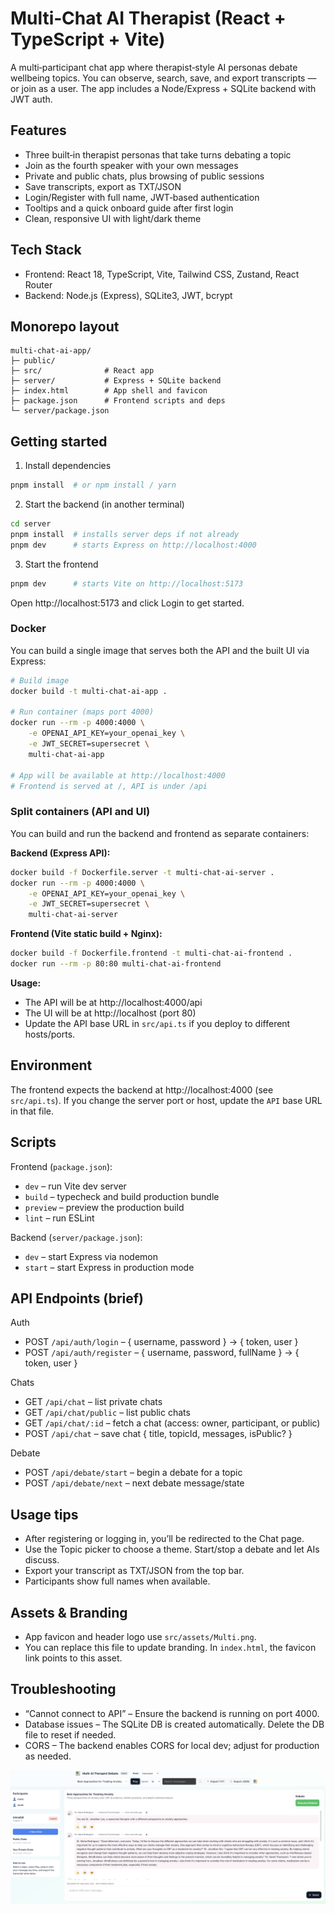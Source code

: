 # Multi‑Chat AI Therapist (React + TypeScript + Vite)

A multi‑participant chat app where therapist‑style AI personas debate wellbeing topics. You can observe, search, save, and export transcripts — or join as a user. The app includes a Node/Express + SQLite backend with JWT auth.

## Features

- Three built‑in therapist personas that take turns debating a topic
- Join as the fourth speaker with your own messages
- Private and public chats, plus browsing of public sessions
- Save transcripts, export as TXT/JSON
- Login/Register with full name, JWT‑based authentication
- Tooltips and a quick onboard guide after first login
- Clean, responsive UI with light/dark theme

## Tech Stack

- Frontend: React 18, TypeScript, Vite, Tailwind CSS, Zustand, React Router
- Backend: Node.js (Express), SQLite3, JWT, bcrypt

## Monorepo layout

```
multi-chat-ai-app/
├─ public/
├─ src/              # React app
├─ server/           # Express + SQLite backend
├─ index.html        # App shell and favicon
├─ package.json      # Frontend scripts and deps
└─ server/package.json
```

## Getting started

1) Install dependencies

```bash
pnpm install  # or npm install / yarn
```

2) Start the backend (in another terminal)

```bash
cd server
pnpm install  # installs server deps if not already
pnpm dev      # starts Express on http://localhost:4000
```

3) Start the frontend

```bash
pnpm dev      # starts Vite on http://localhost:5173
```

Open http://localhost:5173 and click Login to get started.

### Docker

You can build a single image that serves both the API and the built UI via Express:

```bash
# Build image
docker build -t multi-chat-ai-app .

# Run container (maps port 4000)
docker run --rm -p 4000:4000 \
	-e OPENAI_API_KEY=your_openai_key \
	-e JWT_SECRET=supersecret \
	multi-chat-ai-app

# App will be available at http://localhost:4000
# Frontend is served at /, API is under /api
```

### Split containers (API and UI)

You can build and run the backend and frontend as separate containers:

**Backend (Express API):**
```bash
docker build -f Dockerfile.server -t multi-chat-ai-server .
docker run --rm -p 4000:4000 \
	-e OPENAI_API_KEY=your_openai_key \
	-e JWT_SECRET=supersecret \
	multi-chat-ai-server
```

**Frontend (Vite static build + Nginx):**
```bash
docker build -f Dockerfile.frontend -t multi-chat-ai-frontend .
docker run --rm -p 80:80 multi-chat-ai-frontend
```

**Usage:**
- The API will be at http://localhost:4000/api
- The UI will be at http://localhost (port 80)
- Update the API base URL in `src/api.ts` if you deploy to different hosts/ports.

## Environment

The frontend expects the backend at http://localhost:4000 (see `src/api.ts`). If you change the server port or host, update the `API` base URL in that file.

## Scripts

Frontend (`package.json`):
- `dev` – run Vite dev server
- `build` – typecheck and build production bundle
- `preview` – preview the production build
- `lint` – run ESLint

Backend (`server/package.json`):
- `dev` – start Express via nodemon
- `start` – start Express in production mode

## API Endpoints (brief)

Auth
- POST `/api/auth/login` – { username, password } → { token, user }
- POST `/api/auth/register` – { username, password, fullName } → { token, user }

Chats
- GET `/api/chat` – list private chats
- GET `/api/chat/public` – list public chats
- GET `/api/chat/:id` – fetch a chat (access: owner, participant, or public)
- POST `/api/chat` – save chat { title, topicId, messages, isPublic? }

Debate
- POST `/api/debate/start` – begin a debate for a topic
- POST `/api/debate/next` – next debate message/state

## Usage tips

- After registering or logging in, you’ll be redirected to the Chat page.
- Use the Topic picker to choose a theme. Start/stop a debate and let AIs discuss.
- Export your transcript as TXT/JSON from the top bar.
- Participants show full names when available.

## Assets & Branding

- App favicon and header logo use `src/assets/Multi.png`.
- You can replace this file to update branding. In `index.html`, the favicon link points to this asset.

## Troubleshooting

- “Cannot connect to API” – Ensure the backend is running on port 4000.
- Database issues – The SQLite DB is created automatically. Delete the DB file to reset if needed.
- CORS – The backend enables CORS for local dev; adjust for production as needed.

![alt text](image.png)
